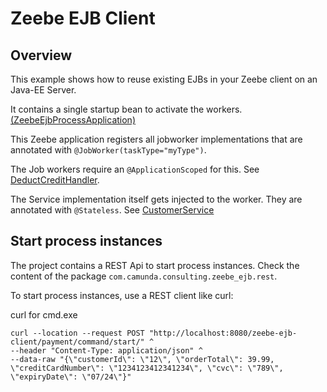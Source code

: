 # Zeebe EJB Client

## Overview

This example shows how to reuse existing EJBs in your Zeebe client on an Java-EE Server.

It contains a single startup bean to activate the workers. [(ZeebeEjbProcessApplication)](src/main/java/com/camunda/consulting/zeebe_ejb/ZeebeEjbProcessApplication.java)

This Zeebe application registers all jobworker implementations that are annotated with `@JobWorker(taskType="myType")`.

The Job workers require an `@ApplicationScoped` for this. See [DeductCreditHandler](src/main/java/com/camunda/consulting/zeebe_ejb/worker/DeductCreditHandler.java).

The Service implementation itself gets injected to the worker. They are annotated with `@Stateless`. See [CustomerService](src/main/java/org/camunda/consulting/services/CustomerService.java) 

## Start process instances

The project contains a REST Api to start process instances. Check the content of the package `com.camunda.consulting.zeebe_ejb.rest`.

To start process instances, use a REST client like curl:

curl for cmd.exe

```
curl --location --request POST "http://localhost:8080/zeebe-ejb-client/payment/command/start/" ^
--header "Content-Type: application/json" ^
--data-raw "{\"customerId\": \"12\", \"orderTotal\": 39.99, \"creditCardNumber\": \"1234123412341234\", \"cvc\": \"789\", \"expiryDate\": \"07/24\"}"
```